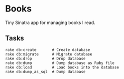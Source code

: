 # Books

Tiny Sinatra app for managing books I read.

## Tasks

    rake db:create       # Create database
    rake db:migrate      # Migrate database
    rake db:drop         # Drop database
    rake db:dump         # Dump database as Ruby file
    rake db:load         # Load books into the database
    rake db:dump_as_sql  # Dump database
